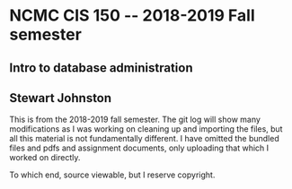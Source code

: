 # NCMC CIS 150 -- 2018-2019 Fall semester
## Intro to database administration
## Stewart Johnston

This is from the 2018-2019 fall semester. The git log will show many modifications as I was working on cleaning up and importing the files, but all this material is not fundamentally different. I have omitted the bundled files and pdfs and assignment documents, only uploading that which I worked on directly.

To which end, source viewable, but I reserve copyright.
